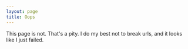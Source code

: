 ```yaml
---
layout: page
title: Oops
---
```


This page is not. That's a pity. I do my best not to break urls, and it looks like I just failed.
